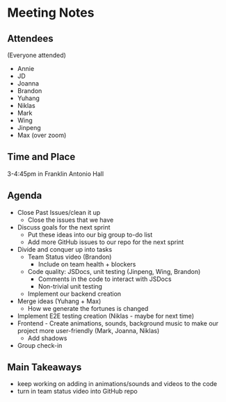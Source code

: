 # Meeting Notes
## Attendees
(Everyone attended)
- Annie
- JD
- Joanna
- Brandon
- Yuhang
- Niklas
- Mark
- Wing
- Jinpeng
- Max (over zoom)

## Time and Place
3-4:45pm in Franklin Antonio Hall

## Agenda
- Close Past Issues/clean it up
  - Close the issues that we have
- Discuss goals for the next sprint
  - Put these ideas into our big group to-do list
  - Add more GitHub issues to our repo for the next sprint
- Divide and conquer up into tasks
  - Team Status video (Brandon)
    - Include on team health + blockers
  - Code quality: JSDocs, unit testing (Jinpeng, Wing, Brandon)
    - Comments in the code to interact with JSDocs
    - Non-trivial unit testing
  - Implement our backend creation
- Merge ideas (Yuhang + Max)
  - How we generate the fortunes is changed
- Implement E2E testing creation (Niklas -  maybe for next time)
- Frontend - Create animations, sounds, background music to make our project more user-friendly (Mark, Joanna, Niklas)
  - Add shadows
- Group check-in


## Main Takeaways 
- keep working on adding in animations/sounds and videos to the code
- turn in team status video into GitHub repo
